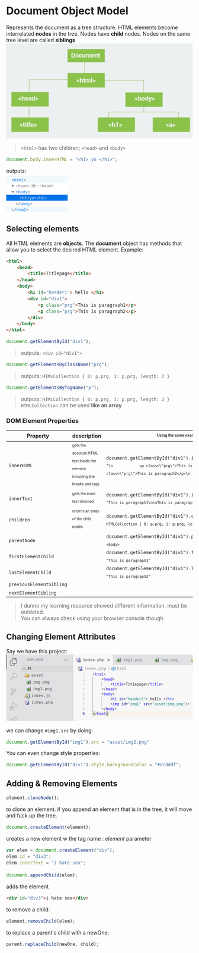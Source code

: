 # Document Object Model
Represents the document as a tree structure. HTML elements become interrelated **nodes** in the tree.
Nodes have **child** nodes. Nodes on the same tree level are called **siblings**
![DOM](.imgs/domdiagram.png)
> `<html>` has two children; `<head>` and `<body>`

```javascript
document.body.innerHTML = "<h1> yo </h1>";
```
outputs:<br>
![sampleoutput](.imgs/sampleinnerhtml.png)


## Selecting elements
All HTML elements are **objects**. The **document** object has methods that allow you to select the desired HTML element. Example:
```html
<html>
    <head>
        <title>Titlepage</title>  
    </head>
    <body>
        <h1 id="header1"> hello </h1>
        <div id="div1">
            <p class="prg">This is paragraph1</p>
            <p class="prg">This is paragraph2</p>
        </div>
    </body>
</html>
```

```javascript
document.getElementById("div1");
```
> outputs: `<div id="div1">`

```javascript
document.getElementsByClassName("prg");
```
> outputs: `HTMLCollection { 0: p.prg, 1: p.prg, length: 2 }`

```javascript
document.getElementsByTagName("p");
```
> outputs: `HTMLCollection { 0: p.prg, 1: p.prg, length: 2 }`
> `HTMLCollection` can be used **like an array**

### DOM Element Properties

|Property|description|<sub><sup>Using the same example above</sup></sub>|
|-|-|-|
|`innerHTML`|<sub><sup>gets the absolute HTML text inside the element including line breaks and tags|`document.getElementById("div1").innerHTML;`<br> <sub>`"\n            <p class=\"prg\">This is paragraph1</p>\n            <p class=\"prg\">This is paragraph2</p>\n   `</sub>|
|`innerText`|<sub><sup>gets the inner text trimmed|`document.getElementById("div1").innerText;`<br><sub>`"This is paragraph1\n\nThis is paragraph2"`</sub>|
|`children`|<sub><sup>returns an array of the child nodes|`document.getElementById("div1").children`<br><sub>`HTMLCollection { 0: p.prg, 1: p.prg, length: 2 }`</sub>|
|`parentNode`||`document.getElementById("div1").parentNode`<br><sub>`<body>`|
|`firstElementChild`||`document.getElementById("div1").firstElementChild.innerText`<br><sub>`"This is paragraph1"`|
|`lastElementChild`||`document.getElementById("div1").lastElementChild.innerText`<br><sub>`"This is paragraph2"`|
|`previousElementSibling`|||
|`nextElementSibling`|||

> I dunno my learning resource showed different information. must be outdated.
> <br>You can always check using your browser console though

## Changing Element Attributes
Say we have this project:<br>
![img](.imgs/sampleelementchange.png)

we can change `#img1.src` by doing:

```javascript
document.getElementById("img1").src = "asset/img2.png" 
```

You can even change style properties:
```javascript
document.getElementById("div1").style.backgroundColor = "#dcdddf";
```

## Adding & Removing Elements

```javascript
element.cloneNode();
```
to clone an element. if you append an element that is in the tree, it will move and fuck up the tree.

```javascript
document.createElement(element);
```
 creates a new element w the tag name : *element* parameter

 ```javascript
 var elem = document.createElement("div");
 elem.id = "div3";
 elem.innerText = "i hate sex";

document.appendChild(elem);
```
adds the element
```html
<div id="div3">i hate sex</div>
```

to remove a child:
```javascript
element.removeChild(elem);
```

to replace a parent's child with a newOne:
```javascript
parent.replaceChild(newOne, child);
```

